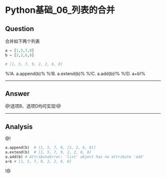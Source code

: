 # Python基础_06_列表的合并


## Question
合并如下两个列表
```python
a = [1,5,7,9]
b = [2,2,6,8]

# [1, 5, 7, 9, 2, 2, 6, 8]
```

%!A. a.append(b)%
%!B. a.extend(b)%
%!C. a.add(b)!%
%!D. a+b!%

----

## Answer
@!选项B、选项D均可实现!@

----

## Analysis
@!
```python
a.append(b)  # [1, 5, 7, 9, [2, 2, 6, 8]]
a.extend(b)  # [1, 5, 7, 9, 2, 2, 6, 8]
a.add(b) # AttributeError: 'list' object has no attribute 'add'
a+b # [1, 5, 7, 9, 2, 2, 6, 8]
```
!@
